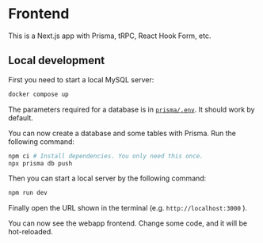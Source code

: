 # Frontend
This is a Next.js app with Prisma, tRPC, React Hook Form, etc.

## Local development
First you need to start a local MySQL server:

```sh
docker compose up
```

The parameters required for a database is in [`prisma/.env`](prisma/.env). It should work by default.

You can now create a database and some tables with Prisma. Run the following command:

```sh
npm ci # Install dependencies. You only need this once.
npx prisma db push
```

Then you can start a local server by the following command:

```sh
npm run dev
```

Finally open the URL shown in the terminal (e.g. `http://localhost:3000` ). 

You can now see the webapp frontend. Change some code, and it will be hot-reloaded.
